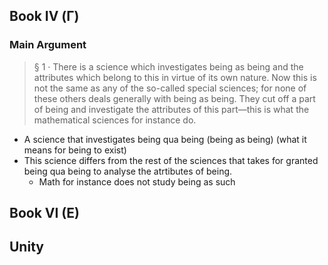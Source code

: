 
## Book IV (Γ)
### Main Argument 

> § 1 · There is a science which investigates being as being and the attributes which belong to this in virtue of its own nature. Now this is not the same as any of the so-called special sciences; for none of these others deals generally with being as being. They cut off a part of being and investigate the attributes of this part—this is what the mathematical sciences for instance do.

- A science that investigates being qua being (being as being) (what it means for being to exist)
- This science differs from the rest of the sciences that takes for granted being qua being to analyse the atrtibutes of being. 
	- Math for instance does not study being as such 

## Book VI (E)

## Unity